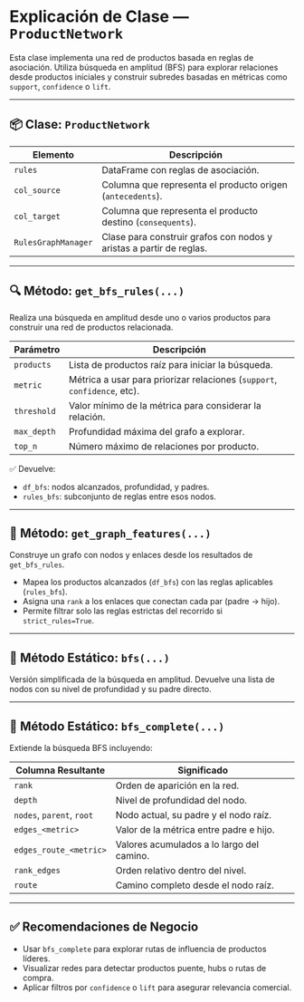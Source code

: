 
# Explicación de Clase — `ProductNetwork`

Esta clase implementa una red de productos basada en reglas de asociación. Utiliza búsqueda en amplitud (BFS) para explorar relaciones desde productos iniciales y construir subredes basadas en métricas como `support`, `confidence` o `lift`.

---

## 📦 Clase: `ProductNetwork`

| Elemento                  | Descripción                                                                                  |
|---------------------------|----------------------------------------------------------------------------------------------|
| `rules`                   | DataFrame con reglas de asociación.                                                         |
| `col_source`              | Columna que representa el producto origen (`antecedents`).                                  |
| `col_target`              | Columna que representa el producto destino (`consequents`).                                 |
| `RulesGraphManager`       | Clase para construir grafos con nodos y aristas a partir de reglas.                         |

---

## 🔍 Método: `get_bfs_rules(...)`

Realiza una búsqueda en amplitud desde uno o varios productos para construir una red de productos relacionada.

| Parámetro         | Descripción |
|-------------------|-------------|
| `products`        | Lista de productos raíz para iniciar la búsqueda. |
| `metric`          | Métrica a usar para priorizar relaciones (`support`, `confidence`, etc). |
| `threshold`       | Valor mínimo de la métrica para considerar la relación. |
| `max_depth`       | Profundidad máxima del grafo a explorar. |
| `top_n`           | Número máximo de relaciones por producto. |

✅ Devuelve:
- `df_bfs`: nodos alcanzados, profundidad, y padres.
- `rules_bfs`: subconjunto de reglas entre esos nodos.

---

## 🎯 Método: `get_graph_features(...)`

Construye un grafo con nodos y enlaces desde los resultados de `get_bfs_rules`.

- Mapea los productos alcanzados (`df_bfs`) con las reglas aplicables (`rules_bfs`).
- Asigna una `rank` a los enlaces que conectan cada par (padre → hijo).
- Permite filtrar solo las reglas estrictas del recorrido si `strict_rules=True`.

---

## 🔁 Método Estático: `bfs(...)`

Versión simplificada de la búsqueda en amplitud. Devuelve una lista de nodos con su nivel de profundidad y su padre directo.

---

## 🚀 Método Estático: `bfs_complete(...)`

Extiende la búsqueda BFS incluyendo:

| Columna Resultante        | Significado |
|----------------------------|-------------|
| `rank`                    | Orden de aparición en la red. |
| `depth`                   | Nivel de profundidad del nodo. |
| `nodes`, `parent`, `root` | Nodo actual, su padre y el nodo raíz. |
| `edges_<metric>`          | Valor de la métrica entre padre e hijo. |
| `edges_route_<metric>`    | Valores acumulados a lo largo del camino. |
| `rank_edges`              | Orden relativo dentro del nivel. |
| `route`                   | Camino completo desde el nodo raíz. |

---

## ✅ Recomendaciones de Negocio

- Usar `bfs_complete` para explorar rutas de influencia de productos líderes.
- Visualizar redes para detectar productos puente, hubs o rutas de compra.
- Aplicar filtros por `confidence` o `lift` para asegurar relevancia comercial.
